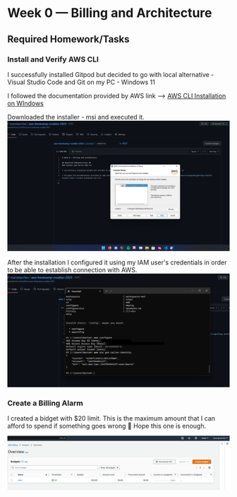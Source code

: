 # Week 0 — Billing and Architecture

## Required Homework/Tasks ##
### Install and Verify AWS CLI

I successfully installed Gitpod but decided to go with local alternative - Visual Studio Code and Git on my PC - Windows 11

I followed the documentation provided by AWS link --> [AWS CLI Installation on WIndows](https://docs.aws.amazon.com/cli/latest/userguide/getting-started-install.html)

Downloaded the installer - msi and executed it.
![Installing AWS CLI](assets/aws_cli_installation.png)

After the installation I configured it using my IAM user's credentials in order to be able to establish connection with AWS.
![Configuring AWS CLI](assets/aws_cli_configuration.png)

### Create a Billing Alarm

I created a bidget with $20 limit. This is the maximum amount that I can afford to spend if something goes wrong 🤞
Hope this one is enough.

![Image of the budget alarm](assets/aws_budget.png)
